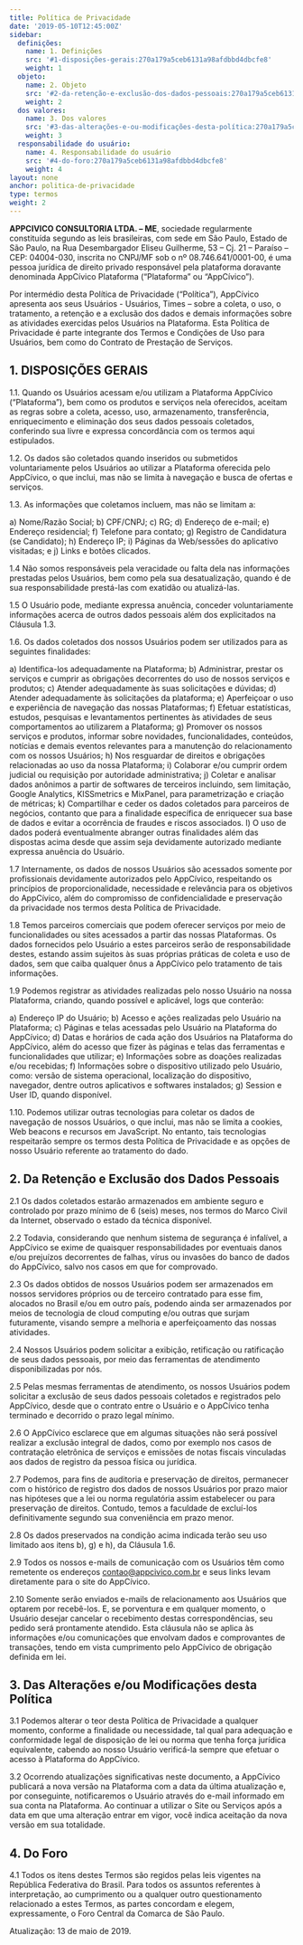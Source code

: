 ```yaml
---
title: Política de Privacidade
date: '2019-05-10T12:45:00Z'
sidebar:
  definições:
    name: 1. Definições
    src: '#1-disposições-gerais:270a179a5ceb6131a98afdbbd4dbcfe8'
    weight: 1
  objeto:
    name: 2. Objeto
    src: '#2-da-retenção-e-exclusão-dos-dados-pessoais:270a179a5ceb6131a98afdbbd4dbcfe8'
    weight: 2
  dos valores:
    name: 3. Dos valores
    src: '#3-das-alterações-e-ou-modificações-desta-política:270a179a5ceb6131a98afdbbd4dbcfe8'
    weight: 3
  responsabilidade do usuário:
    name: 4. Responsabilidade do usuário
    src: '#4-do-foro:270a179a5ceb6131a98afdbbd4dbcfe8'
    weight: 4
layout: none
anchor: politica-de-privacidade
type: termos
weight: 2
---
```


**APPCIVICO CONSULTORIA LTDA. – ME**, sociedade regularmente constituída segundo as leis brasileiras, com sede em São Paulo, Estado de São Paulo, na Rua Desembargador Eliseu Guilherme, 53 – Cj. 21 – Paraíso – CEP: 04004-030, inscrita no CNPJ/MF sob o nº 08.746.641/0001-00, é uma pessoa jurídica de direito privado responsável pela plataforma doravante denominada AppCívico Plataforma (“Plataforma” ou “AppCívico”).

Por intermédio desta Política de Privacidade (“Política”), AppCívico apresenta aos seus Usuários - Usuários, Times – sobre a coleta, o uso, o tratamento, a retenção e a exclusão dos dados e demais informações sobre as atividades exercidas pelos Usuários na Plataforma. Esta Política de Privacidade é parte integrante dos Termos e Condições de Uso para Usuários, bem como do Contrato de Prestação de Serviços.

## 1.  DISPOSIÇÕES GERAIS

1.1.  Quando os Usuários acessam e/ou utilizam a Plataforma AppCívico (“Plataforma”), bem como os produtos e serviços nela oferecidos, aceitam as regras sobre a coleta, acesso, uso, armazenamento, transferência, enriquecimento e eliminação dos seus dados pessoais coletados, conferindo sua livre e expressa concordância com os termos aqui estipulados.

1.2.  Os dados são coletados quando inseridos ou submetidos voluntariamente pelos Usuários ao utilizar a Plataforma oferecida pelo AppCívico, o que inclui, mas não se limita à navegação e busca de ofertas e serviços.

1.3.  As informações que coletamos incluem, mas não se limitam a:

a) Nome/Razão Social;
b) CPF/CNPJ;
c) RG;
d) Endereço de e-mail;
e) Endereço residencial;
f) Telefone para contato;
g) Registro de Candidatura (se Candidato);
h) Endereço IP;
i) Páginas da Web/sessões do aplicativo visitadas; e
j) Links e botões clicados.

1.4  Não somos responsáveis pela veracidade ou falta dela nas informações prestadas pelos Usuários, bem como pela sua desatualização, quando é de sua responsabilidade prestá-las com exatidão ou atualizá-las.

1.5  O Usuário pode, mediante expressa anuência, conceder voluntariamente informações acerca de outros dados pessoais além dos explicitados na Cláusula 1.3.

1.6.  Os dados coletados dos nossos Usuários podem ser utilizados para as seguintes finalidades:

a)  Identifica-los adequadamente na Plataforma;
b)  Administrar, prestar os serviços e cumprir as obrigações decorrentes do uso de nossos serviços e produtos;
c)  Atender adequadamente às suas solicitações e dúvidas;
d)  Atender adequadamente às solicitações da plataforma;
e)  Aperfeiçoar o uso e experiência de navegação das nossas Plataformas;
f)  Efetuar estatísticas, estudos, pesquisas e levantamentos pertinentes às atividades de seus comportamentos ao utilizarem a Plataforma;
g)  Promover os nossos serviços e produtos, informar sobre novidades, funcionalidades, conteúdos, notícias e demais eventos relevantes para a manutenção do relacionamento com os nossos Usuários;
h)  Nos resguardar de direitos e obrigações relacionadas ao uso da nossa Plataforma;
i)  Colaborar e/ou cumprir ordem judicial ou requisição por autoridade administrativa;
j)  Coletar e analisar dados anônimos a partir de softwares de terceiros incluindo, sem limitação, Google Analytics, KISSmetrics e MixPanel, para parametrização e criação de métricas;
k)  Compartilhar e ceder os dados coletados para parceiros de negócios, contanto que para a finalidade específica de enriquecer sua base de dados e evitar a ocorrência de fraudes e riscos associados.
l)  O uso de dados poderá eventualmente abranger outras finalidades além das dispostas acima desde que assim seja devidamente autorizado mediante expressa anuência do Usuário.

1.7  Internamente, os dados de nossos Usuários são acessados somente por profissionais devidamente autorizados pelo AppCívico, respeitando os princípios de proporcionalidade, necessidade e relevância para os objetivos do AppCívico, além do compromisso de confidencialidade e preservação da privacidade nos termos desta Política de Privacidade.

1.8  Temos parceiros comerciais que podem oferecer serviços por meio de funcionalidades ou sites acessados a partir das nossas Plataformas. Os dados fornecidos pelo Usuário a estes parceiros serão de responsabilidade destes, estando assim sujeitos às suas próprias práticas de coleta e uso de dados, sem que caiba qualquer ônus a AppCívico pelo tratamento de tais informações.

1.9  Podemos registrar as atividades realizadas pelo nosso Usuário na nossa Plataforma, criando, quando possível e aplicável, logs que conterão:

a) Endereço IP do Usuário;
b) Acesso e ações realizadas pelo Usuário na Plataforma;
c) Páginas e telas acessadas pelo Usuário na Plataforma do AppCívico;
d) Datas e horários de cada ação dos Usuários na Plataforma do AppCívico, além do acesso que fizer às páginas e telas das ferramentas e funcionalidades que utilizar;
e) Informações sobre as doações realizadas e/ou recebidas;
f) Informações sobre o dispositivo utilizado pelo Usuário, como: versão de sistema operacional, localização do dispositivo, navegador, dentre outros aplicativos e softwares instalados;
g) Session e User ID, quando disponível.

1.10.  Podemos utilizar outras tecnologias para coletar os dados de navegação de nossos Usuários, o que inclui, mas não se limita a cookies, Web beacons e recursos em JavaScript. No entanto, tais tecnologias respeitarão sempre os termos desta Política de Privacidade e as opções de nosso Usuário referente ao tratamento do dado.

## 2.  Da Retenção e Exclusão dos Dados Pessoais

2.1 Os dados coletados estarão armazenados em ambiente seguro e controlado por prazo mínimo de 6 (seis) meses, nos termos do Marco Civil da Internet, observado o estado da técnica disponível.

2.2 Todavia, considerando que nenhum sistema de segurança é infalível, a AppCívico se exime de quaisquer responsabilidades por eventuais danos e/ou prejuízos decorrentes de falhas, vírus ou invasões do banco de dados do AppCívico, salvo nos casos em que for comprovado.

2.3 Os dados obtidos de nossos Usuários podem ser armazenados em nossos servidores próprios ou de terceiro contratado para esse fim, alocados no Brasil e/ou em outro país, podendo ainda ser armazenados por meios de tecnologia de cloud computing e/ou outras que surjam futuramente, visando sempre a melhoria e aperfeiçoamento das nossas atividades.

2.4 Nossos Usuários podem solicitar a exibição, retificação ou ratificação de seus dados pessoais, por meio das ferramentas de atendimento disponibilizadas por nós.

2.5 Pelas mesmas ferramentas de atendimento, os nossos Usuários podem solicitar a exclusão de seus dados pessoais coletados e registrados pelo AppCívico, desde que o contrato entre o Usuário e o AppCívico tenha terminado e decorrido o prazo legal mínimo.

2.6 O AppCívico esclarece que em algumas situações não será possível realizar a exclusão integral de dados, como por exemplo nos casos de contratação eletrônica de serviços e emissões de notas fiscais vinculadas aos dados de registro da pessoa física ou jurídica.

2.7 Podemos, para fins de auditoria e preservação de direitos, permanecer com o histórico de registro dos dados de nossos Usuários por prazo maior nas hipóteses que a lei ou norma regulatória assim estabelecer ou para preservação de direitos. Contudo, temos a faculdade de excluí-los definitivamente segundo sua conveniência em prazo menor.

2.8 Os dados preservados na condição acima indicada terão seu uso limitado aos itens b), g) e h), da Cláusula 1.6.

2.9 Todos os nossos e-mails de comunicação com os Usuários têm como remetente os endereços contao@appcivico.com.br e seus links levam diretamente para o site do AppCívico.

2.10 Somente serão enviados e-mails de relacionamento aos Usuários que optarem por recebê-los. E, se porventura e em qualquer momento, o Usuário desejar cancelar o recebimento destas correspondências, seu pedido será prontamente atendido. Esta cláusula não se aplica às informações e/ou comunicações que envolvam dados e comprovantes de transações, tendo em vista cumprimento pelo AppCívico de obrigação definida em lei.

## 3.  Das Alterações e/ou Modificações desta Política

3.1 Podemos alterar o teor desta Política de Privacidade a qualquer momento, conforme a finalidade ou necessidade, tal qual para adequação e conformidade legal de disposição de lei ou norma que tenha força jurídica equivalente, cabendo ao nosso Usuário verificá-la sempre que efetuar o acesso à Plataforma do AppCívico.

3.2  Ocorrendo atualizações significativas neste documento, a AppCívico publicará a nova versão na Plataforma com a data da última atualização e, por conseguinte, notificaremos o Usuário através do e-mail informado em sua conta na Plataforma. Ao continuar a utilizar o Site ou Serviços após a data em que uma alteração entrar em vigor, você indica aceitação da nova versão em sua totalidade.

## 4. Do Foro

4.1 Todos os itens destes Termos são regidos pelas leis vigentes na República Federativa do Brasil. Para todos os assuntos referentes à interpretação, ao cumprimento ou a qualquer outro questionamento relacionado a estes Termos, as partes concordam e elegem, expressamente, o Foro Central da Comarca de São Paulo.

Atualização: 13 de maio de 2019.

